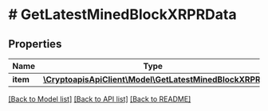 # # GetLatestMinedBlockXRPRData

## Properties

Name | Type | Description | Notes
------------ | ------------- | ------------- | -------------
**item** | [**\CryptoapisApiClient\Model\GetLatestMinedBlockXRPRI**](GetLatestMinedBlockXRPRI.md) |  |

[[Back to Model list]](../../README.md#models) [[Back to API list]](../../README.md#endpoints) [[Back to README]](../../README.md)

